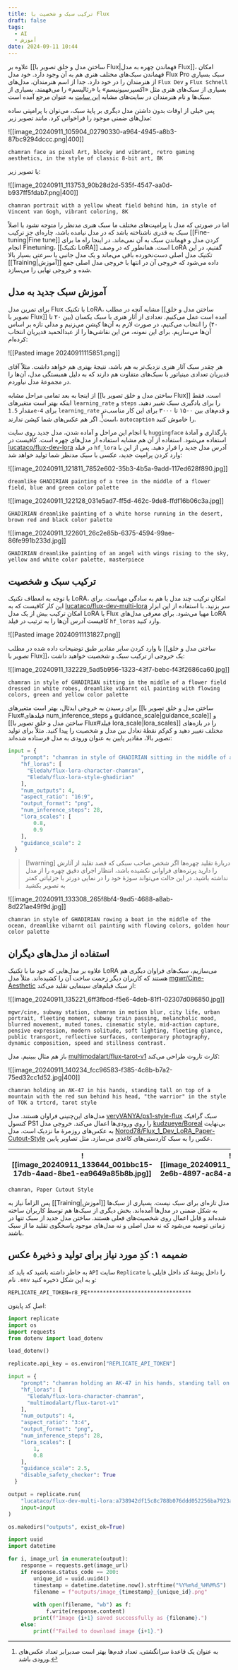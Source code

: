 ```yaml
---
title: ترکیب سبک و شخصیت با Flux
draft: false
tags:
  - AI
  - آموزش
date: 2024-09-11 10:44
---
```

علاوه بر [[ساختن مدل و خلق تصویر با Flux|فهماندن چهره به مدل Flux]]، امکان فهماندن سبک‌های مختلف هنری هم به آن وجود دارد. خود مدل Flux Pro سبک بسیاری از هنرمندان را در خود دارد. جدا از اسم هنرمندان، مدل‌های `Flux Dev` و `Flux Schnell` بسیاری از سبک‌های هنری مثل «اکسپرسیونیسم» یا «رئالیسم» را می‌فهمند. بسیاری از سبک‌ها و نام هنرمندان در سایت‌های مشابه [این سایت](https://supagruen.github.io/StableDiffusion-CheatSheet/) به عنوان مرجع آمده است.

پس خیلی از اوقات بدون داشتن مدل دیگری بر پایهٔ سبک، می‌توان با پرامپتی ساده مدل‌های ضمنی موجود را فراخوانی کرد. مانند تصویر زیر:

![[image_20240911_105904_02790330-a964-4945-a8b3-87bc9294dccc.png|400]]

```
chamran face as pixel Art, blocky and vibrant, retro gaming aesthetics, in the style of classic 8-bit art, 8K
```

یا تصویر زیر:

![[image_20240911_113753_90b28d2d-535f-4547-aa0d-b937ff5fdab7.png|400]]

```
chamran portrait with a yellow wheat field behind him, in style of Vincent van Gogh, vibrant coloring, 8K
```

اما در صورتی که مدل با پرامپت‌های مختلف ما سبک هنری مدنظر را متوجه نشود یا اصلاً سبک به قدری ناشناخته باشد که در مدل نیامده باشد، چاره‌ای جز ترکیب [[Fine-tuning|Fine tune]] کردن مدل و فهماندن سبک به آن نمی‌ماند. در اینجا راه ما برای انجام Finetuning، [[تکنیک LoRA]] است. همانطور که در وصف LoRA گفتیم، در این تکنیک مدل اصلی دست‌نخورده باقی می‌ماند و یک مدل جانبی با سرعتی بسیار بالا [[Training|آموزش]] داده می‌شود که خروجی آن در انتها با خروجی مدل اصلی جمع شده و خروجی نهایی را می‌سازد.

## آموزش سبک جدید به مدل

برای تمرین مدل Flux با تکنیک LoRA، مشابه آنچه در مطلب [[ساختن مدل و خلق تصویر با Flux]] آمده است عمل می‌کنیم. تعدادی از آثار هنری با سبک یکسان (بین ۲۰ تا ۴۰) را انتخاب می‌کنیم، در صورت لازم به آن‌ها کپشن می‌زنیم و مدلی تازه بر اساس آن‌ها می‌سازیم. برای این نمونه، من این نقاشی‌ها را از عبدالحمید قدیریان انتخاب کرده‌ام:

![[Pasted image 20240911115851.png]]

هر چقدر سبک آثار هنری نزدیک‌تر به هم باشد، نتیجهٔ بهتری هم خواهد داشت. مثلاً آقای قدیریان تعدادی مینیاتور با سبک‌های متفاوت هم دارند که به دلیل همبستگی مدل، آن‌ها را در مجموعهٔ مدل نیاوردم.

از اینجا به بعد تمامی مراحل مشابه [[ساختن مدل و خلق تصویر با Flux]] است. فقط اینکه بهتر است متغیرهای `learning_rate` و `steps` را برای یادگیری سبک تغییر دهید. مقدار `1.5e-4` برای `learning_rate` و قدم‌های بین ۱۵۰۰ تا ۳۰۰۰ برای این کار مناسب‌تر است[^1]. اگر هم عکس‌های شما کپشن ندارند، `autocaption` را خاموش کنید.

با انجام این مراحل و آماده شدن، مدل جدید روی سایت `huggingface` بارگذاری و آمادهٔ استفاده می‌شود. استفاده از آن هم مشابه استفاده از مدل‌های چهره است. کافیست در [lucataco/flux-dev-lora](https://replicate.com/lucataco/flux-dev-lora) در فیلد `hf_lora` آدرس مدل جدید را قرار دهید. پس از این با وارد کردن پرامپت جدید، عکسی با سبک مدنظر شما تولید خواهد شد:

![[image_20240911_121811_7852e602-35b3-4b5a-9add-117ed628f890.jpg]]

```
dreamlike GHADIRIAN painting of a tree in the middle of a flower field, blue and green color palette
```


![[image_20240911_122128_031e5ad7-ff5d-462c-9de8-ffdf16b06c3a.jpg]]

```
GHADIRIAN dreamlike painting of a white horse running in the desert, brown red and black color palette
```

![[image_20240911_122601_26c2e85b-6375-4594-99ae-86fe991b233d.jpg]]

```
GHADIRIAN dreamlike painting of an angel with wings rising to the sky, yellow and white color palette, masterpiece
```

## ترکیب سبک و شخصیت


با توجه به انعطاف تکنیک LoRA، امکان ترکیب چند مدل با هم به سادگی مهیاست. برای این کار کافیست که به [lucataco/flux-dev-multi-lora](https://replicate.com/lucataco/flux-dev-multi-lora) سر بزنید. با استفاده از این ابزار امکان ترکیب بیش از یک مدل LoRA با Flux مهیا می‌شود. برای معرفی مدل‌های LoRA کافیست آدرس آن‌ها را به ترتیب در فیلد `hf_loras` وارد کنید.

![[Pasted image 20240911131827.png]]

با وارد کردن سایر مقادیر طبق توضیحات داده شده در مطلب [[ساختن مدل و خلق تصویر با Flux]]، یک خروجی از ترکیب سبک و شخصیت خواهید داشت:

![[image_20240911_132229_5ad5b956-1323-43f7-bebc-f43f2686ca60.jpg]]

```
chamran in style of GHADIRIAN sitting in the middle of a flower field dressed in white robes, dreamlike vibarnt oil painting with flowing colors, green and yellow color palette
```

برای رسیدن به خروجی ایدئال، بهتر است متغیرهای [[ساختن مدل و خلق تصویر با Flux#فیلدهای num_inference_steps و guidance_scale|guidance_scale]] و [[ساختن مدل و خلق تصویر با Flux#فیلد lora_scale|lora_scales]] را در بازه‌های مختلف تغییر دهید و کم‌کم نقطهٔ تعادل بین مدل و شخصیت را پیدا کنید. مثلاً برای تولید تصویر بالا، مقادیر پایین به عنوان ورودی به مدل فرستاده شده‌اند:

```python
input = {
    "prompt": "chamran in style of GHADIRIAN sitting in the middle of a flower field dressed in white robes, dreamlike vibarnt oil painting with flowing colors, green and yellow color palette",
    "hf_loras": [
      "Eledah/flux-lora-character-chamran",
      "Eledah/flux-lora-style-ghadirian"
    ],
    "num_outputs": 4,
    "aspect_ratio": "16:9",
    "output_format": "png",
    "num_inference_steps": 28,
    "lora_scales": [
        0.8,
        0.9
    ],
    "guidance_scale": 2
  }
```

 
> [!warning] دربارهٔ تقلید چهره‌ها
> اگر شخص صاحب سبکی که قصد تقلید از آثارش را دارید پرتره‌های فراوانی نکشیده باشد، انتظار اجرای دقیق چهره را از مدل نداشته باشید. در این حالت می‌تواند سوژهٔ خود را در نمایی دورتر با جزئیاتی کمتر به تصویر بکشید


![[image_20240911_133308_265f8bf4-9ad5-4688-a8ab-8d221ae49f9d.jpg]]

```
chamran in style of GHADIRIAN rowing a boat in the middle of the ocean, dreamlike vibarnt oil painting with flowing colors, golden hour color palette
```

## استفاده از مدل‌های دیگران

علاوه بر مدل‌هایی که خود ما با تکنیک LoRA می‌سازیم، سبک‌های فراوان دیگری هم هستند که کاربران دیگر زحمت ساخت آن را کشیده‌اند. مثلاً مدل [mgwr/Cine-Aesthetic](https://huggingface.co/mgwr/Cine-Aesthetic) از سبک فیلم‌های سینمایی تقلید می‌کند:

![[image_20240911_135221_6ff3fbcd-f5e6-4deb-81f1-02307d086850.jpg]]

```
mgwr/cine, subway station, chamran in motion blur, city life, urban portrait, fleeting moment, subway train passing, melancholic mood, blurred movement, muted tones, cinematic style, mid-action capture, pensive expression, modern solitude, soft lighting, fleeting glance, public transport, reflective surfaces, contemporary photography, dynamic composition, speed and stillness contrast.
```

باز هم مثال ببینیم. مدل [multimodalart/flux-tarot-v1](https://huggingface.co/multimodalart/flux-tarot-v1) کارت تاروت طراحی می‌کند:

![[image_20240911_140234_fcc96583-f385-4c8b-b7a2-75ed32cc1d52.jpg|400]]

```
chamran holding an AK-47 in his hands, standing tall on top of a mountain with the red sun behind his head, "the warrior" in the style of TOK a trtcrd, tarot style
```

مدل‌های این‌چنینی فراوان هستند. مدل [veryVANYA/ps1-style-flux](https://huggingface.co/veryVANYA/ps1-style-flux) سبک گرافیک کنسول PS1 را روی ورودی‌ها اعمال می‌کند. خروجی مدل [kudzueye/Boreal](https://huggingface.co/kudzueye/Boreal) بی‌نهایت به عکس‌های روزمرهٔ ما نزدیک است. مدل [Norod78/Flux_1_Dev_LoRA_Paper-Cutout-Style](https://huggingface.co/Norod78/Flux_1_Dev_LoRA_Paper-Cutout-Style) عکس را به سبک کاردستی‌های کاغذی می‌سازد. مثل تصاویر پایین.

| ![[image_20240911_133644_001bbc15-17db-4aad-8be1-ea9649a85b8b.jpg]] | ![[image_20240911_134712_7b1bd42f-2e6b-4897-ac84-a94427bd0499.jpg]] |
| ------------------------------------------------------------------- | ------------------------------------------------------------------- |

```
chamran, Paper Cutout Style
```

پس الزاماً نیاز به [[Training|آموزش]] مدل تازه‌ای برای سبک نیست. بسیاری از سبک‌ها به شکل ضمنی در مدل‌ها آمده‌اند. بخش دیگری از سبک‌ها هم توسط کاربران ساخته شده‌اند و قابل اعمال روی شخصیت‌های فعلی هستند. ساختن مدل جدید از سبک تنها در زمانی توصیه می‌شود که نه مدل اصلی و نه مدل‌های موجود پاسخگوی تقلید ما از سبک باشند.

## ضمیمه ۱: کدِ مورد نیاز برای تولید و ذخیرهٔ عکس

به خاطر داشته باشید که باید کد `API`‌ سایت `Replicate` را داخل پوشهٔ کد داخل فایلی با نام `.env` و به این شکل ذخیره کنید:

```shell
REPLICATE_API_TOKEN=r8_PE*********************************
```

اصلِ کد پایتون:

```python
import replicate
import os
import requests
from dotenv import load_dotenv

load_dotenv()

replicate.api_key = os.environ["REPLICATE_API_TOKEN"]

input = {
    "prompt": "chamran holding an AK-47 in his hands, standing tall on top of a mountain with the red sun behind his head, \"the warrior\" in the style of TOK a trtcrd, tarot style",
    "hf_loras": [
      "Eledah/flux-lora-character-chamran",
      "multimodalart/flux-tarot-v1"
    ],
    "num_outputs": 4,
    "aspect_ratio": "3:4",
    "output_format": "png",
    "num_inference_steps": 28,
    "lora_scales": [
        1,
        0.8
    ],
    "guidance_scale": 2.5,
    "disable_safety_checker": True
  }

output = replicate.run(
    "lucataco/flux-dev-multi-lora:a738942df15c8c788b076ddd052256ba7923aade687b12109ccc64b2c3483aa1",
    input=input
)

os.makedirs("outputs", exist_ok=True)

import uuid
import datetime

for i, image_url in enumerate(output):
    response = requests.get(image_url)
    if response.status_code == 200:
        unique_id = uuid.uuid4()
        timestamp = datetime.datetime.now().strftime("%Y%m%d_%H%M%S")
        filename = f"outputs/image_{timestamp}_{unique_id}.png"
        
        with open(filename, "wb") as f:
            f.write(response.content)
        print(f"Image {i+1} saved successfully as {filename}.")
    else:
        print(f"Failed to download image {i+1}.")
```

[^1]: به عنوان یک قاعدهٔ سرانگشتی، تعداد قدم‌ها بهتر است صدبرابر تعداد عکس‌های ورودی باشد.